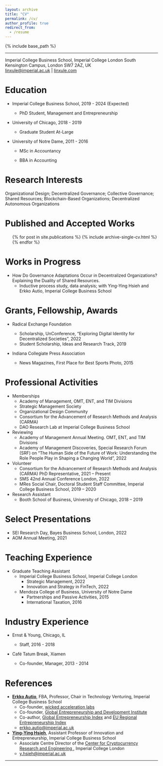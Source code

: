 ```yaml
---
layout: archive
title: "CV"
permalink: /cv/
author_profile: true
redirect_from:
  - /resume
---
```


{% include base_path %}

---
Imperial College Business School, Imperial College London
South Kensington Campus, London SW7 2AZ, UK 			
[linxule@imperial.ac.uk](mailto:linxule@imperial.ac.uk) |  [linxule.com](https://linxule.com/)

# Education

* Imperial College Business School, 2019 - 2024 (Expected)
  * PhD Student, Management and Entrepreneurship

* University of Chicago, 2018 - 2019
  * Graduate Student At-Large

* University of Notre Dame, 2011 - 2016
  * MSc in Accountancy

  * BBA in Accounting

# Research Interests

Organizational Design; Decentralized Governance; Collective Governance; Shared Resources; Blockchain-Based Organizations; Decentralized Autonomous Organizations

# Published and Accepted Works

<ul>{% for post in site.publications %}
  {% include archive-single-cv.html %}
{% endfor %}</ul>


# Works in Progress

- How Do Governance Adaptations Occur in Decentralized Organizations? Explaining the Duality of Shared Resources.
	- Inductive process study, data analysis; with Ying-Ying Hsieh and Erkko Autio, Imperial College Business School

# Grants, Fellowship, Awards

* Radical Exchange Foundation
  * Scholarship, UnConference, “Exploring Digital Identity for Decentralized Societies”, 2022
  * Student Scholarship, Ideas and Research Track, 2019
  
* Indiana Collegiate Press Association
  * News Magazines, First Place for Best Sports Photo, 2015

# Professional Activities

- Memberships
  - Academy of Management, OMT, ENT, and TIM Divisions
  - Strategic Management Society
  - Organizational Design Community
  - Consortium for the Advancement of Research Methods and Analysis (CARMA)
  - DAO Research Lab at Imperial College Business School
- Reviewing
  - Academy of Management Annual Meeting. OMT, ENT, and TIM Divisions
  - Academy of Management Discoveries, Special Research Forum (SRF) on “The Human Side of the Future of Work: Understanding the Role People Play in Shaping a Changing World”, 2022
- Volunteer
  - Consortium for the Advancement of Research Methods and Analysis (CARMA) PhD Representative, 2021 – Present
  - SMS 42nd Annual Conference London, 2022
  - MRes Social Chair, Doctoral Student Staff Committee, Imperial College Business School, 2019 – 2020
- Research Assistant
  - Booth School of Business, University of Chicago, 2018 – 2019

# Select Presentations

- SEI Research Day, Bayes Business School, London, 2022
- AOM Annual Meeting, 2021

# Teaching Experience

- Graduate Teaching Assistant
	- Imperial College Business School, Imperial College London
		- Strategic Management, 2022
		- Innovation and Strategy in FinTech, 2022
	- Mendoza College of Business, University of Notre Dame
		- Partnerships and Passive Activities, 2015 
		- International Taxation, 2016

# Industry Experience

* Ernst & Young, Chicago, IL
  * Staff, 2016 - 2018

* Café Tatum Break, Xiamen
  * Co-founder, Manager, 2013 - 2014

# References

* **[Erkko Autio](https://www.imperial.ac.uk/people/erkko.autio)**, FBA, Professor, Chair in Technology Venturing, Imperial College Business School
	* Co-founder, [wicked acceleration labs](https://www.wickedacceleration.org/)
	* Co-founder, [Global Entrepreneurship and Development Institute](http://www.thegedi.org/) 
	* Co-author, [Global Entrepreneurship Index](http://www.thegedi.org/research/gedi-index) and [EU Regional Entrepreneurship Index](http://bookshop.europa.eu/en/redi-the-regional-entrepreneurship-and-development-index-pbKN0214462/?CatalogCategoryID=cKYKABsttvUAAAEjrpAY4e5L)
	* [erkko.autio@imperial.ac.uk](mailto:erkko.autio@imperial.ac.uk)
* **[Ying-Ying Hsieh](https://www.imperial.ac.uk/people/y.hsieh)**, Assistant Professor of Innovation and Entrepreneurship, Imperial College Business School
	* Associate Centre Director of the [Center for Cryptocurrency Research and Engineering ](https://www.imperial.ac.uk/cryptocurrency), Imperial College London
	* [y.hsieh@imperial.ac.uk](mailto:y.hsieh@imperial.ac.uk)


----------------------------
